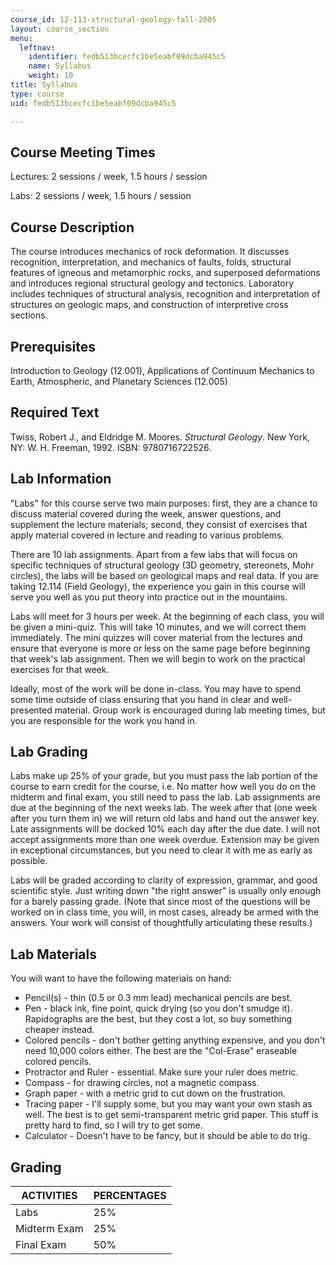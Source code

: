 ```yaml
---
course_id: 12-113-structural-geology-fall-2005
layout: course_section
menu:
  leftnav:
    identifier: fedb513bcecfc1be5eabf09dcba945c5
    name: Syllabus
    weight: 10
title: Syllabus
type: course
uid: fedb513bcecfc1be5eabf09dcba945c5

---
```


Course Meeting Times
--------------------

Lectures: 2 sessions / week, 1.5 hours / session

Labs: 2 sessions / week, 1.5 hours / session

Course Description
------------------

The course introduces mechanics of rock deformation. It discusses recognition, interpretation, and mechanics of faults, folds, structural features of igneous and metamorphic rocks, and superposed deformations and introduces regional structural geology and tectonics. Laboratory includes techniques of structural analysis, recognition and interpretation of structures on geologic maps, and construction of interpretive cross sections.

Prerequisites
-------------

Introduction to Geology (12.001), Applications of Continuum Mechanics to Earth, Atmospheric, and Planetary Sciences (12.005)

Required Text
-------------

Twiss, Robert J., and Eldridge M. Moores. _Structural Geology_. New York, NY: W. H. Freeman, 1992. ISBN: 9780716722526.

Lab Information
---------------

"Labs" for this course serve two main purposes: first, they are a chance to discuss material covered during the week, answer questions, and supplement the lecture materials; second, they consist of exercises that apply material covered in lecture and reading to various problems.

There are 10 lab assignments. Apart from a few labs that will focus on specific techniques of structural geology (3D geometry, stereonets, Mohr circles), the labs will be based on geological maps and real data. If you are taking 12.114 (Field Geology), the experience you gain in this course will serve you well as you put theory into practice out in the mountains.

Labs will meet for 3 hours per week. At the beginning of each class, you will be given a mini-quiz. This will take 10 minutes, and we will correct them immediately. The mini quizzes will cover material from the lectures and ensure that everyone is more or less on the same page before beginning that week's lab assignment. Then we will begin to work on the practical exercises for that week.

Ideally, most of the work will be done in-class. You may have to spend some time outside of class ensuring that you hand in clear and well-presented material. Group work is encouraged during lab meeting times, but you are responsible for the work you hand in.

Lab Grading
-----------

Labs make up 25% of your grade, but you must pass the lab portion of the course to earn credit for the course, i.e. No matter how well you do on the midterm and final exam, you still need to pass the lab. Lab assignments are due at the beginning of the next weeks lab. The week after that (one week after you turn them in) we will return old labs and hand out the answer key. Late assignments will be docked 10% each day after the due date. I will not accept assignments more than one week overdue. Extension may be given in exceptional circumstances, but you need to clear it with me as early as possible.

Labs will be graded according to clarity of expression, grammar, and good scientific style. Just writing down "the right answer" is usually only enough for a barely passing grade. (Note that since most of the questions will be worked on in class time, you will, in most cases, already be armed with the answers. Your work will consist of thoughtfully articulating these results.)

Lab Materials
-------------

You will want to have the following materials on hand:

*   Pencil(s) - thin (0.5 or 0.3 mm lead) mechanical pencils are best.
*   Pen - black ink, fine point, quick drying (so you don't smudge it). Rapidographs are the best, but they cost a lot, so buy something cheaper instead.
*   Colored pencils - don't bother getting anything expensive, and you don't need 10,000 colors either. The best are the "Col-Erase" eraseable colored pencils.
*   Protractor and Ruler - essential. Make sure your ruler does metric.
*   Compass - for drawing circles, not a magnetic compass.
*   Graph paper - with a metric grid to cut down on the frustration.
*   Tracing paper - I'll supply some, but you may want your own stash as well. The best is to get semi-transparent metric grid paper. This stuff is pretty hard to find, so I will try to get some.
*   Calculator - Doesn't have to be fancy, but it should be able to do trig.

Grading
-------

| ACTIVITIES | PERCENTAGES |
| --- | --- |
| Labs | 25% |
| Midterm Exam | 25% |
| Final Exam | 50%